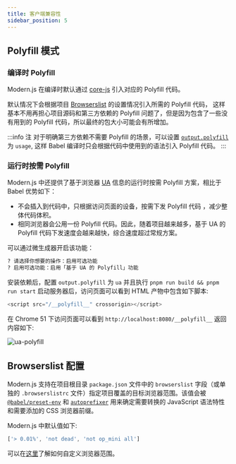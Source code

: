 ```yaml
---
title: 客户端兼容性
sidebar_position: 5
---
```


## Polyfill 模式

### 编译时 Polyfill

Modern.js 在编译时默认通过 [core-js](https://github.com/zloirock/core-js) 引入对应的 Polyfill 代码。

默认情况下会根据项目 [Browserslist](https://github.com/browserslist/browserslist) 的设置情况引入所需的 Polyfill 代码， 这样基本不用再担心项目源码和第三方依赖的 Polyfill 问题了，但是因为包含了一些没有用到的 Polyfill 代码，所以最终的包大小可能会有所增加。

:::info 注
对于明确第三方依赖不需要 Polyfill 的场景，可以设置 [`output.polyfill`](/docs/configure/app/output/polyfill) 为 `usage`, 这样 Babel 编译时只会根据代码中使用到的语法引入 Polyfill 代码。
:::

### 运行时按需 Polyfill

Modern.js 中还提供了基于浏览器 [UA](https://developer.mozilla.org/zh-CN/docs/Web/HTTP/Headers/User-Agent) 信息的运行时按需 Polyfill 方案，相比于 Babel 优势如下：

* 不会插入到代码中，只根据访问页面的设备，按需下发 Polyfill 代码 ，减少整体代码体积。
* 相同浏览器会公用一份 Polyfill 代码。因此，随着项目越来越多，基于 UA 的 Polyfill 代码下发速度会越来越快，综合速度超过常规方案。

可以通过微生成器开启该功能：

```bash
? 请选择你想要的操作：启用可选功能
? 启用可选功能：启用「基于 UA 的 Polyfill」功能
```

安装依赖后，配置 `output.polyfill` 为 `ua` 并且执行 `pnpm run build && pnpm run start` 启动服务器后，访问页面可以看到 HTML 产物中包含如下脚本:

```js
<script src="/__polyfill__" crossorigin></script>
```

在 Chrome 51 下访问页面可以看到 `http://localhost:8080/__polyfill__` 返回内容如下:


![ua-polyfill](https://lf3-static.bytednsdoc.com/obj/eden-cn/aphqeh7uhohpquloj/modern-js/docs/ua-polyfill.png)

## Browserslist 配置

Modern.js 支持在项目根目录 `package.json` 文件中的 `browserslist` 字段（或单独的 `.browserslistrc` 文件）指定项目覆盖的目标浏览器范围。该值会被 [`@babel/preset-env`](https://babeljs.io/docs/en/babel-preset-env) 和 [`autoprefixer`](https://github.com/postcss/autoprefixer) 用来确定需要转换的 JavaScript 语法特性和需要添加的 CSS 浏览器前缀。

Modern.js 中默认值如下:

```js
['> 0.01%', 'not dead', 'not op_mini all']
```

可以在[这里](https://github.com/browserslist/browserslist)了解如何自定义浏览器范围。
